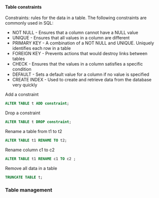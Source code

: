 #### Table constraints

Constraints: rules for the data in a table. The following constraints are commonly used in SQL:
* NOT NULL - Ensures that a column cannot have a NULL value
* UNIQUE - Ensures that all values in a column are different
* PRIMARY KEY - A combination of a NOT NULL and UNIQUE. Uniquely identifies each row in a table
* FOREIGN KEY - Prevents actions that would destroy links between tables
* CHECK - Ensures that the values in a column satisfies a specific condition
* DEFAULT - Sets a default value for a column if no value is specified
* CREATE INDEX - Used to create and retrieve data from the database very quickly

Add a constraint
```sql
ALTER TABLE t ADD constraint;
```
Drop a constraint
```sql
ALTER TABLE t DROP constraint;
```
Rename a table from t1 to t2
```sql
ALTER TABLE t1 RENAME TO t2;
```
Rename column c1 to c2
```sql
ALTER TABLE t1 RENAME c1 TO c2 ;
```
Remove all data in a table
```sql
TRUNCATE TABLE t;
```

### Table management
